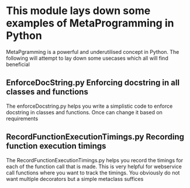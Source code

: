 # This module lays down some examples of MetaProgramming in Python
MetaPgramming is a powerful and underutilised concept in Python. The following will attempt to lay down some usecases which all will find beneficial

## EnforceDocString.py Enforcing docstring in all classes and functions
The enforceDocstring.py helps you write a simplistic code to enforce docstring in classes and functions. Once can change it based on requirements

## RecordFunctionExecutionTimings.py Recording function execution timings
The RecordFunctionExecutionTimings.py helps you record the timings for each of the function call that is made. This is very helpful for webservice call functions where you want to track the timings. You obviously do not want multiple decorators but a simple metaclass suffices
